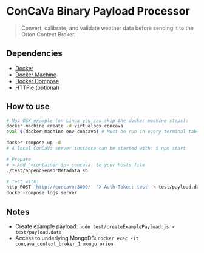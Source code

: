 # ConCaVa Binary Payload Processor

> Convert, calibrate, and validate weather data before sending it to the Orion Context Broker.

## Dependencies

- [Docker](http://docs.docker.com/)
- [Docker Machine](https://docs.docker.com/machine/)
- [Docker Compose](http://docs.docker.com/compose/)
- [HTTPie](https://github.com/jkbrzt/httpie) (optional)

## How to use

```bash
# Mac OSX example (on Linux you can skip the docker-machine steps):
docker-machine create -d virtualbox concava
eval $(docker-machine env concava) # Must be run in every terminal tab

docker-compose up -d
# A local ConCaVa server instance can be started with: $ npm start

# Prepare
# > Add '<container ip> concava' to your hosts file
./test/appendSensorMetadata.sh

# Test with:
http POST 'http://concava:3000/' 'X-Auth-Token: test' < test/payload.data
docker-compose logs server
```

## Notes

- Create example payload: `node test/createExamplePayload.js > test/payload.data`
- Access to underlying MongoDB: `docker exec -it concava_context_broker_1 mongo orion`

